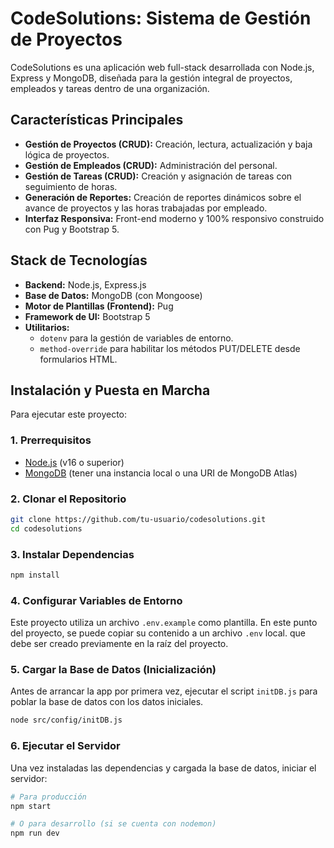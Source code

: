 # CodeSolutions: Sistema de Gestión de Proyectos

CodeSolutions es una aplicación web full-stack desarrollada con Node.js, Express y MongoDB, diseñada para la gestión integral de proyectos, empleados y tareas dentro de una organización.

## Características Principales

* **Gestión de Proyectos (CRUD):** Creación, lectura, actualización y baja lógica de proyectos.
* **Gestión de Empleados (CRUD):** Administración del personal.
* **Gestión de Tareas (CRUD):** Creación y asignación de tareas con seguimiento de horas.
* **Generación de Reportes:** Creación de reportes dinámicos sobre el avance de proyectos y las horas trabajadas por empleado.
* **Interfaz Responsiva:** Front-end moderno y 100% responsivo construido con Pug y Bootstrap 5.

## Stack de Tecnologías

* **Backend:** Node.js, Express.js
* **Base de Datos:** MongoDB (con Mongoose)
* **Motor de Plantillas (Frontend):** Pug 
* **Framework de UI:** Bootstrap 5
* **Utilitarios:**
    * `dotenv` para la gestión de variables de entorno.
    * `method-override` para habilitar los métodos PUT/DELETE desde formularios HTML.

## Instalación y Puesta en Marcha

Para ejecutar este proyecto:

### 1. Prerrequisitos

* [Node.js](https://nodejs.org/) (v16 o superior)
* [MongoDB](https://www.mongodb.com/try/download/community) (tener una instancia local o una URI de MongoDB Atlas)

### 2. Clonar el Repositorio

```bash
git clone https://github.com/tu-usuario/codesolutions.git
cd codesolutions
```

### 3. Instalar Dependencias

```bash
npm install
```

### 4. Configurar Variables de Entorno
Este proyecto utiliza un archivo `.env.example` como plantilla. En este punto del proyecto, se puede copiar su contenido a un archivo `.env` local. que debe ser creado previamente en la raíz del proyecto.

### 5. Cargar la Base de Datos (Inicialización)

Antes de arrancar la app por primera vez, ejecutar el script `initDB.js` para poblar la base de datos con los datos iniciales.

```bash
node src/config/initDB.js
```

### 6. Ejecutar el Servidor
Una vez instaladas las dependencias y cargada la base de datos, iniciar el servidor:

```bash
# Para producción
npm start
```

```bash
# O para desarrollo (si se cuenta con nodemon)
npm run dev
```